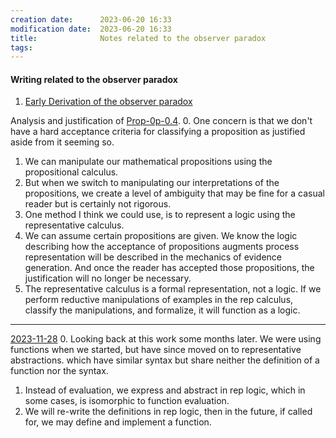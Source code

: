 ```yaml
---
creation date:		2023-06-20 16:33
modification date:	2023-06-20 16:33
title: 				Notes related to the observer paradox
tags:
---
```

#### Writing related to the observer paradox
1. [Early Derivation of the observer paradox](Early%20Derivation%20of%20the%20observer%20paradox.md)

Analysis and justification of [Prop-0p-0.4](Prop-0p-0.4.md). 
0. One concern is that we don't have a hard acceptance criteria for classifying a proposition as justified aside from it seeming so. 
1. We can manipulate our mathematical propositions using the propositional calculus. 
2. But when we switch to manipulating our interpretations of the propositions, we create a level of ambiguity that may be fine for a casual reader but is certainly not rigorous.
3. One method I think we could use, is to represent a logic using the representative calculus.
4. We can assume certain propositions are given. We know the logic describing how the acceptance of propositions augments process representation will be described in the mechanics of evidence generation. And once the reader has accepted those propositions, the justification will no longer be necessary.  
5. The representative calculus is a formal representation, not a logic. If we perform reductive manipulations of examples in the rep calculus, classify the manipulations, and formalize, it will function as a logic. 

---
[2023-11-28](2023-11-28.md)
0. Looking back at this work some months later. We were using functions when we started, but have since moved on to representative abstractions. which have similar syntax but share neither the definition of a function nor the syntax.
1. Instead of evaluation, we express and abstract in rep logic, which in some cases, is isomorphic to function evaluation.
2. We will re-write the definitions in rep logic, then in the future, if called for, we may define and implement a function. 
